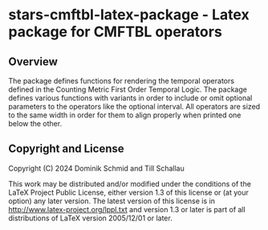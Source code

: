 # stars-cmftbl-latex-package - Latex package for CMFTBL operators

## Overview

The package defines functions for rendering the temporal operators defined in
the Counting Metric First Order Temporal Logic. The package defines various
functions with variants in order to include or omit optional parameters to
the operators like the optional interval. All operators are sized to the same
width in order for them to align properly when printed one below the other.

## Copyright and License

Copyright (C) 2024 Dominik Schmid and Till Schallau

This work may be distributed and/or modified under the conditions of the LaTeX
Project Public License, either version 1.3 of this license or (at your option)
any later version. The latest version of this license is in
http://www.latex-project.org/lppl.txt and version 1.3 or later is part of all
distributions of LaTeX version 2005/12/01 or later.
